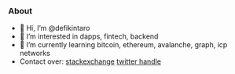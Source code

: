 ### About
- 👋 Hi, I’m @defikintaro
- 👀 I’m interested in dapps, fintech, backend
- 🌱 I’m currently learning bitcoin, ethereum, avalanche, graph, icp networks
- Contact over: [stackexchange]() [twitter handle](https://twitter.com/defikintaro)

<!---
defikintaro/defikintaro is a ✨ special ✨ repository because its `README.md` (this file) appears on your GitHub profile.
You can click the Preview link to take a look at your changes.
--->
